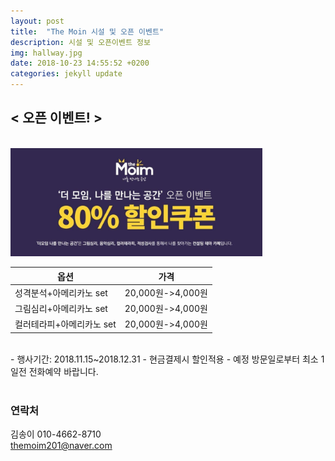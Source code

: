 ```yaml
---
layout: post
title:  "The Moin 시설 및 오픈 이벤트"
description: 시설 및 오픈이벤트 정보
img: hallway.jpg 
date: 2018-10-23 14:55:52 +0200
categories: jekyll update
---
```


## < 오픈 이벤트! >

<br>

<img rel="location" src="../assets/img/coupon1.jpg" style="max-width: 80%; height:auto;">

| 옵션 | 가격 |
| ---- | ---- |
| 성격분석+아메리카노 set | 20,000원->4,000원 |
| 그림심리+아메리카노 set | 20,000원->4,000원 |
| 컬러테라피+아메리카노 set | 20,000원->4,000원 |

<br>
- 행사기간: 2018.11.15~2018.12.31
- 현금결제시 할인적용
- 예정 방문일로부터 최소 1일전 전화예약 바랍니다.
<br>
<br>

### 연락처
김송이 010-4662-8710 <br>
themoim201@naver.com

